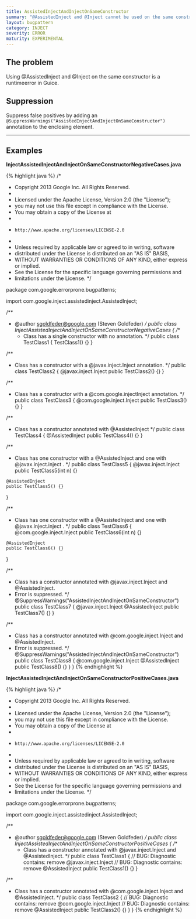 ```yaml
---
title: AssistedInjectAndInjectOnSameConstructor
summary: "@AssistedInject and @Inject cannot be used on the same constructor."
layout: bugpattern
category: INJECT
severity: ERROR
maturity: EXPERIMENTAL
---
```


<!--
*** AUTO-GENERATED, DO NOT MODIFY ***
To make changes, edit the @BugPattern annotation or the explanation in docs/bugpattern.
-->

## The problem
Using @AssistedInject and @Inject on the same constructor is a runtimeerror in Guice.

## Suppression
Suppress false positives by adding an `@SuppressWarnings("AssistedInjectAndInjectOnSameConstructor")` annotation to the enclosing element.

----------

## Examples
__InjectAssistedInjectAndInjectOnSameConstructorNegativeCases.java__

{% highlight java %}
/*
 * Copyright 2013 Google Inc. All Rights Reserved.
 *
 * Licensed under the Apache License, Version 2.0 (the "License");
 * you may not use this file except in compliance with the License.
 * You may obtain a copy of the License at
 *
 *     http://www.apache.org/licenses/LICENSE-2.0
 *
 * Unless required by applicable law or agreed to in writing, software
 * distributed under the License is distributed on an "AS IS" BASIS,
 * WITHOUT WARRANTIES OR CONDITIONS OF ANY KIND, either express or implied.
 * See the License for the specific language governing permissions and
 * limitations under the License.
 */

package com.google.errorprone.bugpatterns;

import com.google.inject.assistedinject.AssistedInject;

/**
 * @author sgoldfeder@google.com (Steven Goldfeder)
 */
public class InjectAssistedInjectAndInjectOnSameConstructorNegativeCases {
  /**
   * Class has a single constructor with no annotation.
   */
  public class TestClass1 {
    TestClass1() {}
  }

  /**
   * Class has a constructor with a @javax.inject.Inject annotation.
   */
  public class TestClass2 {
    @javax.inject.Inject
    public TestClass2() {}
  }

  /**
   * Class has a constructor with a @com.google.injectInject annotation.
   */
  public class TestClass3 {
    @com.google.inject.Inject
    public TestClass3() {}
  }

  /**
   * Class has a constructor annotated with @AssistedInject
   */
  public class TestClass4 {
    @AssistedInject
    public TestClass4() {}
  }

  /**
   * Class has one constructor with a @AssistedInject and one with @javax.inject.inject .
   */
  public class TestClass5 {
    @javax.inject.Inject
    public TestClass5(int n) {}

    @AssistedInject
    public TestClass5() {}
  }

  /**
   * Class has one constructor with a @AssistedInject and one with @javax.inject.inject .
   */
  public class TestClass6 {
    @com.google.inject.Inject
    public TestClass6(int n) {}

    @AssistedInject
    public TestClass6() {}
  }
  
  /**
   * Class has a constructor annotated with @javax.inject.Inject and @AssistedInject.
   * Error is suppressed.
   */
  @SuppressWarnings("AssistedInjectAndInjectOnSameConstructor")
  public class TestClass7 {
    @javax.inject.Inject
    @AssistedInject
    public TestClass7() {}
  }
  
  /**
   * Class has a constructor annotated with @com.google.inject.Inject and @AssistedInject.
   * Error is suppressed.
   */
  @SuppressWarnings("AssistedInjectAndInjectOnSameConstructor")
  public class TestClass8 {
    @com.google.inject.Inject
    @AssistedInject
    public TestClass8() {}
  }
}
{% endhighlight %}

__InjectAssistedInjectAndInjectOnSameConstructorPositiveCases.java__

{% highlight java %}
/*
 * Copyright 2013 Google Inc. All Rights Reserved.
 *
 * Licensed under the Apache License, Version 2.0 (the "License");
 * you may not use this file except in compliance with the License.
 * You may obtain a copy of the License at
 *
 *     http://www.apache.org/licenses/LICENSE-2.0
 *
 * Unless required by applicable law or agreed to in writing, software
 * distributed under the License is distributed on an "AS IS" BASIS,
 * WITHOUT WARRANTIES OR CONDITIONS OF ANY KIND, either express or implied.
 * See the License for the specific language governing permissions and
 * limitations under the License.
 */

package com.google.errorprone.bugpatterns;

import com.google.inject.assistedinject.AssistedInject;

/**
 * @author sgoldfeder@google.com (Steven Goldfeder)
 */
public class InjectAssistedInjectAndInjectOnSameConstructorPositiveCases {
  /**
   * Class has a constructor annotated with @javax.inject.Inject and @AssistedInject.
   */
  public class TestClass1 {
    // BUG: Diagnostic contains: remove
    @javax.inject.Inject
    // BUG: Diagnostic contains: remove
    @AssistedInject
    public TestClass1() {}
  }
  
  /**
   * Class has a constructor annotated with @com.google.inject.Inject and @AssistedInject.
   */
  public class TestClass2 {
    // BUG: Diagnostic contains: remove
    @com.google.inject.Inject
    // BUG: Diagnostic contains: remove
    @AssistedInject
    public TestClass2() {}
  }
}
{% endhighlight %}

